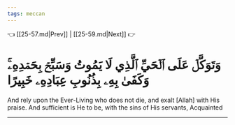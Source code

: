 ```yaml
---
tags: meccan
---
```


👈 [[25-57.md|Prev]] | [[25-59.md|Next]] 👉

# وَتَوَكَّلۡ عَلَى ٱلۡحَيِّ ٱلَّذِي لَا يَمُوتُ وَسَبِّحۡ بِحَمۡدِهِۦۚ وَكَفَىٰ بِهِۦ بِذُنُوبِ عِبَادِهِۦ خَبِيرًا

And rely upon the Ever-Living who does not die, and exalt [Allah] with His praise. And sufficient is He to be, with the sins of His servants, Acquainted

---


